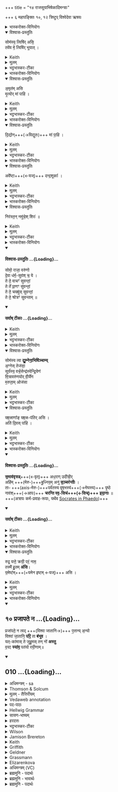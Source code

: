 +++
title = "१४ राजसूयाभिषेकादिमन्त्राः"

+++
६ महापङ्क्तिः
१०, १२ त्रिष्टुप्
विश्वेदेवा ऋषयः

<details><summary>भास्करोक्त-विनियोगः</summary>

1यजमानायतने शार्दूलचर्मोपस्तृणाति - सोमस्य त्विषिरसीति ॥ 
</details>
<details open><summary>विश्वास-प्रस्तुतिः</summary>

सोम॑स्य॒ त्विषि॑र् असि॒  
तवे॑व मे॒ त्विषि॑र् भूयात्  ।
</details>
<details><summary>Keith</summary>

Thou art the glittering of Soma; as thine may my glittering be.
</details>
<details><summary>मूलम्</summary>

सोम॑स्य॒ त्विषि॑रसि॒ तवे॑व मे॒ त्विषि॑र्भूयात्  ।
</details>
<details><summary>भट्टभास्कर-टीका</summary>

सोमस्य या त्विषिर्दीप्तिः सैव त्वमसि दीप्तत्वात् व्यापित्वाच्छान्तत्वाच्च । तवेव मे ममापि त्वीषिर्भूयात् दीप्ता व्यापिनी शान्ता चेत्याशास्ते ॥
</details>
<details><summary>भास्करोक्त-विनियोगः</summary>

2चर्मणोधस्ताद् रजतम् उपास्यति - अमृतमिति ॥ 
</details>
<details open><summary>विश्वास-प्रस्तुतिः</summary>

अ॒मृत॑म् असि  
मृ॒त्योर् मा॑ पाहि ।
</details>
<details><summary>Keith</summary>

Thou art ambrosia; from death protect me.

</details>
<details><summary>मूलम्</summary>

अ॒मृत॑मसि मृ॒त्योर्मा॑ पाहि ।
</details>
<details><summary>भट्टभास्कर-टीका</summary>

अमृतममरणहेतुरसीति । मृत्योर्मा पाहिति । 'मृत्योर्वा एष वर्णः । यच्छार्दूलः' इति शार्दूलचर्मणोधस्तादन्तर्धानकरणेन मृत्योरन्तर्धानकरणमाशास्ते ॥
</details>
<details><summary>भास्करोक्त-विनियोगः</summary>

3उपरिष्टात् सुवर्णम् अधिनिदधाति - दिद्योदिति ॥ 
</details>
<details open><summary>विश्वास-प्रस्तुतिः</summary>

दि॒द्योन्+++(→विद्युतः)+++ मा॑ पा॒हि ।
</details>
<details><summary>Keith</summary>

From the thunderbolt protect me.
</details>
<details><summary>मूलम्</summary>

दि॒द्योन्मा॑ पा॒हि ।
</details>
<details><summary>भट्टभास्कर-टीका</summary>

**दिद्युत्** आयुधम् उच्यते ।  
द्युतेः क्विपि द्विर्वचनं, 'द्युतिस्वाप्योस्सम्प्रसारणम्' अत्रापि भवति ।  
ततो मां पाहि ।  
'सुपां सुलुक्' इति पञ्चम्या लुक्, वर्णव्यत्ययेन उकारस्योकारः ।  
यद्वा - द्युतेर्विचि द्विर्वचने गुणे दिद्योदिति ।  
शब्दान्तरं दितेर्दिद्युत् अवखण्डनकृदिति केचित् । सुवर्णविशेषणं वा । हे सुवर्ण दिद्योत् द्योतमान मा पाहीति ॥
</details>
<details><summary>भास्करोक्त-विनियोगः</summary>

4क्लीबं सीसेन विद्ध्यति - अवेष्टा इति ॥ 
</details>
<details open><summary>विश्वास-प्रस्तुतिः</summary>

अवे᳚ष्टा+++(←यज्)+++ दन्द॒शूकाः᳚ ।
</details>
<details><summary>Keith</summary>

Propitiated are biting flies.
</details>
<details><summary>मूलम्</summary>

अवे᳚ष्टा दन्द॒शूकाः᳚ ।
</details>
<details><summary>भट्टभास्कर-टीका</summary>

अवेष्टाः विनाशिताः । अवपूर्वो यजिर्विनाशने । दन्दशूकाः दशनशीलास्सर्पादयः । 'यजजपदशां यङः' इत्यूकप्रत्ययः ॥
</details>
<details><summary>भास्करोक्त-विनियोगः</summary>

5लोहितायसं पादेन निरस्यति - निरस्तमिति गायत्र्यैकपदया ॥ 
</details>
<details open><summary>विश्वास-प्रस्तुतिः</summary>

निर॑स्त॒न् नमु॑चे॒श् शिरः॑  ॥
</details>
<details><summary>Keith</summary>

Cast away is Namuci's head.
</details>
<details><summary>मूलम्</summary>

निर॑स्त॒न्नमु॑चे॒श्शिरः॑  ॥
</details>
<details><summary>भट्टभास्कर-टीका</summary>

निरस्तं निष्कृष्यास्तं नमुचेश्शिरः न मुञ्चति पुरुषमिति नमुचिः अधर्मः । न मुञ्चत्यधर्ममिति वा नमुचिरसुरः बाधकः, तस्य शिरो निरस्तमनेन लोहितायसेन ॥
</details>
<details><summary>भास्करोक्त-विनियोगः</summary>

6अभिषेकानवेक्षते - सोम इति षट्पदया त्रिष्टुभा ॥ 
</details>
<div class="js_include" newlevelforh1="4" title="विश्वास-प्रस्तुतिः" unfilled url="/vedAH_yajuH/taittirIyam/sArasvata-vibhAgaH/saMhitA/Rk/vishvAsa-prastutiH/1/8_rAjasUyAdi/14_rAjasUyAbhiShekAdimantrAH/02_somo_rAjA.md">
<details open><summary><h4>विश्वास-प्रस्तुतिः ...{Loading}...</h4></summary>

सोमो॒ राजा॒ वरु॑णो   
दे॒वा ध॑र्म॒-सुव॑श् च॒ ये ।    
ते ते॒ वाचꣳ॑ सुवन्तां॒    
ते ते᳚ प्रा॒णꣳ सु॑वन्तां॒  
ते ते॒ चख्षु॑स् सुवन्तां॒   
ते ते॒ श्रोत्रꣳ॑ सुवन्ताम् ॥
</details>
</div>
<div class="js_include" newlevelforh1="4" title="सर्वाष् टीकाः" unfilled url="/vedAH_yajuH/taittirIyam/sArasvata-vibhAgaH/saMhitA/Rk/sarvASh_TIkAH/1/8_rAjasUyAdi/14_rAjasUyAbhiShekAdimantrAH/02_somo_rAjA.md">
<details open><summary><h4>सर्वाष् टीकाः ...{Loading}...</h4></summary>
<details><summary>Keith</summary>

Soma, king Varuna, and the gods which instigate righteousness, may they instigate thy speech, may they instigate thy breath, may they instigate thy sight, may they instigate thine ear.
</details>
<details><summary>मूलम्</summary>

सोमो॒ राजा॒ वरु॑णो दे॒वा ध॑र्म॒सुव॑श्च॒ ये ।  
ते ते॒ वाचꣳ॑ सुवन्ता॒न्ते ते᳚ प्रा॒णꣳ सु॑वन्ता॒न्ते ते॒ चख्षु॑स्सुवन्ता॒न्ते ते॒ श्रोत्रꣳ॑ सुवन्ता॒म्
</details>
<details><summary>भट्टभास्कर-टीका</summary>

सोमो राजा वरुणश्च देवाश्चान्ये ये धर्मसुवः धर्मस्यानुज्ञातार उत्पादयितारो वा । तेते वाचं सुवन्तां प्रेरयन्तु । तेते प्राणं सुवन्तामित्यादि स्पष्टम् ॥
</details>
</details>
</div>
<details><summary>भास्करोक्त-विनियोगः</summary>

7अध्वर्युर् अभिषिञ्चति - सोमस्येति ॥ 
</details>
<details open><summary>विश्वास-प्रस्तुतिः</summary>

सोम॑स्य त्वा **द्यु॒म्नेना॒भिषि॑ञ्चाम्य्**  
अ॒ग्नेस् तेज॑सा॒  
सूर्य॑स्य॒ वर्च॒सेन्द्र॑स्येन्द्रि॒येण॑  
मि॒त्रावरु॑णयोर् वी॒र्ये॑ण  
म॒रुता॒म् ओज॑सा      
</details>
<details><summary>Keith</summary>

With the glory of Soma I besprinkle thee, with the brilliance of Agni [1], with the radiance of the sun, with the power of Indra, with the strength of Mitra and Varuna, with the force of the Maruts.
</details>
<details><summary>मूलम्</summary>

सोम॑स्य त्वा द्यु॒म्नेना॒भिषि॑ञ्चाम्य॒ग्नेः [27]  
तेज॑सा॒ सूर्य॑स्य॒ वर्च॒सेन्द्र॑स्येन्द्रि॒येण॑ मि॒त्रावरु॑णयोर्वी॒र्ये॑ण म॒रुता॒मोज॑सा        
</details>
<details><summary>भट्टभास्कर-टीका</summary>

सोमस्य द्युम्नेन दीप्त्या सह यशसा वा त्वामभिसषिञ्चामि अस्योपरि क्षारयामि त्वाम् । अग्नेस्तेजसाभिषिञ्चामि त्वामित्येव । एवं मरुतामोजसेत्यादि निगदसिद्धम् ।
</details>
<details open><summary>विश्वास-प्रस्तुतिः</summary>

ख्ष॒त्त्राणा᳚ङ् ख्ष॒त्त्र-प॑तिर् असि  ।  
अति॑ दि॒वस् पा॑हि   ।
</details>
<details><summary>Keith</summary>

Thou art the lord of kingly powers.  
Protect from the sky.
</details>
<details><summary>मूलम्</summary>

ख्ष॒त्त्राणा᳚ङ्ख्ष॒त्त्रप॑तिर॒स्यति॑ दि॒वस्पा॑हि
</details>
<details><summary>भट्टभास्कर-टीका</summary>

क्षत्राणां बलानां सर्वेषामपि क्षत्रपतिरसि त्वं, न पुन रेकस्य पतित्वादित्यसमासेन प्रतिपाद्यते । 'गवामसि गोपतिः' इति यथा । स त्वं दिवः द्युमतस्सर्वान्सोमादीन् द्युलोकवासिनो वा सोमादीनतिक्रम्य एनं यजमानं पाहि । यद्वा - यजमान एवोच्यते, हे यजमान त्वामभिषिञ्चामीति । क्षत्राणां क्षत्रपतिरसि त्वं दीप्तिमतोतिक्रम्य लोकान् पाहि, दिवो वा उपरि पाहि । 'पातौ च बहुलम्' इति सत्वम् । कस्कादिर्वा द्रष्टव्यः ॥
</details>
<details><summary>भास्करोक्त-विनियोगः</summary>

8ऊर्ध्वं धारास्समुन्मार्ष्टि - समाववृत्रन्निति त्रिष्टुभा ॥ 
</details>
<div class="js_include" newlevelforh1="4" title="विश्वास-प्रस्तुतिः" unfilled url="/vedAH_yajuH/taittirIyam/sArasvata-vibhAgaH/saMhitA/Rk/vishvAsa-prastutiH/1/8_rAjasUyAdi/14_rAjasUyAbhiShekAdimantrAH/03_samAvavRtrann_adharAg.md">
<details open><summary><h4>विश्वास-प्रस्तुतिः ...{Loading}...</h4></summary>

**स॒माव॑वृत्रन्न्**+++(←वृत्)+++ अध॒राग् उदी॑ची॒र्  
अहि॑म् +++(मेरु-)+++बु॒ध्निय॒म् अनु॑ **स॒ञ्चर॑न्तीः** ।    
ताᳶ +++(axis-मेरु-)+++पर्व॑तस्य वृष॒भस्य॑+++(→मेघस्य)+++ पृ॒ष्ठे  
नाव॑श्+++(→आपः)+++ **चरन्ति स्व॒-सिच॑+++(←सिच्)+++ इया॒नाः**  ॥   
+++(अत्रापः कर्म-प्रवाह-रूपाः, यथैव [Socrates in Phaedo](/AgamaH/AryaH/mediterranian/platonism/plato/phaedo/))+++
</details>
</div>
<div class="js_include" newlevelforh1="4" title="सर्वाष् टीकाः" unfilled url="/vedAH_yajuH/taittirIyam/sArasvata-vibhAgaH/saMhitA/Rk/sarvASh_TIkAH/1/8_rAjasUyAdi/14_rAjasUyAbhiShekAdimantrAH/03_samAvavRtrann_adharAg.md">
<details open><summary><h4>सर्वाष् टीकाः ...{Loading}...</h4></summary>
<details><summary>Keith</summary>

Out from below have they come,  
Following the serpent of the deep;  
On the back of the mountain, the hill,  
The ships that pour spontaneously go ever.
</details>
<details><summary>मूलम्</summary>

स॒माव॑वृत्रन्नध॒रागुदी॑ची॒रहि॑म् बु॒ध्निय॒मनु॑ स॒ञ्चर॑न्तीः ।    
ताᳶ पर्व॑तस्य वृष॒भस्य॑ पृ॒ष्ठे नाव॑श्चरन्ति स्व॒सिच॑ इया॒नाः  ॥
</details>
<details><summary>भट्टभास्कर-टीका</summary>

(समाववृत्रन्निति) एकीभूत्वा समन्ताद् वर्तन्ताम् । **अधराक्** अधस्तात् गताः । **उदीचीः** ऊर्ध्वगाः उपलक्षणं चैतत् ; सर्वं देहं व्याप्य वर्तन्तामनेनोन्मार्जनेन । वृतेर्लुङि व्यत्ययेन च्लेश्चङ्, 'द्युद्भ्यो लुङि' इति परस्मैपदं, 'बहुलं छन्दसि' इति रुट् ।  
**अहिं** स्थिराणि स्थानानि **बुध्नियं** सुषिराणि **चानुसञ्चरन्तीर्** अनुक्रमेण सञ्चरन्त्यः ।  
**अहिं बुध्नियं** वानुप्राप्य **सञ्चरन्तीस्** ताः ।  
पर्वतस्य पर्ववतः । 'पर्वमरुद्भ्यस्तः' इति मत्वर्थीयस्तः । वृषभस्य प्रधानस्य वर्षितुर्वा यजमानस्य पृष्ठे देहस्योपरि नावः नाव्या इवापश्चरन्ति प्रभूताः प्रवर्तन्ते **स्वसिचः** स्वयमेव सर्वमङ्गं सिञ्चन्त्यः इयानाः सर्वमङ्गं व्याप्नुवन्त्यः । लिटः कानजादेशः । 

यद्वा - **समाववृत्रन्** संहत्य समन्तात् वर्तन्ताम् । अधरागुपरिष्टाच्च सर्वास्वपि दिक्षु अहिं मेघं बुध्नियमन्तरिक्षं चानुसञ्चरन्त्यः मेघमनुप्राप्यान्तरिक्षे वर्तमानाः । **वर्षकाले** पर्वतस्य पर्ववतो **वृषभस्य** वर्षितुर्मेघस्य पृष्ठे नाव्या आप इव प्रभूतास् **सञ्चरन्ति** ओषधिनिष्पत्तये । **स्वसिचस्** स्वयमेव विश्वं सिञ्चन्त्यः **इयाना** दिगन्तं व्याप्नुवन्त्यः इति । नौभिः कार्याभिः कारणभूता आपो लक्ष्यन्ते ॥
</details>
</details>
</div>
<details><summary>भास्करोक्त-विनियोगः</summary>

9आग्नीध्रे प्ररेकं जुहोति - रुद्र यत्त इति ॥ 
</details>
<details open><summary>विश्वास-प्रस्तुतिः</summary>

रुद्र॒ यत्ते॒ क्रयी॒ परं॒ नाम॒  
तस्मै॑ हु॒तम् **अ॑सि**।  
य॒मेष्ट॑म्+++(=यमेन इष्टम् ←यज्)+++ असि ।  
</details>
<details><summary>Keith</summary>

O Rudra, that highest active name of thee, to that thou art offered, thou art offered to+++(sic!)+++ Yama.

</details>
<details><summary>मूलम्</summary>

रुद्र॒ यत्ते॒ क्रयी॒ पर॒न्नाम॒ तस्मै॑ हु॒तम॑सि य॒मेष्ट॑मसि ।  
</details>
<details><summary>भट्टभास्कर-टीका</summary>

हे रुद्र यत्ते तव रुद्रेत्यादिकं नामधेयं परमुत्कृष्टं **क्रयि** क्रीणात्यात्मसात्करोति विश्वमिति क्रयि । छान्दस इप्रत्ययः, छान्दसं सांहितिकं दीर्घत्वम् । करोत्यर्थे वा क्रीणातिः । 

अन्य आह - करोतेः कर्मणि छान्दसः केन्प्रत्ययः । क्रे इति कर्मनाम ; सप्तम्येकवचने अयादेशः, 'सावेकाचः' व्यत्ययेन न प्रवर्तते । क्रयि कर्मणिकर्मणि यदुपादीयते शिवो रुद्रः त्र्यम्बकः कृत्तिवासा विरूपाक्ष इत्यादि तव नाम परं प्रशस्तं तस्मै इदं हुतं तदिदमिति त्वमेवासि । 

यमेष्टं यद्यमेनापीष्टं पूजितं तच्छ्रुत्वा मृत्युरपि बिभेति, तेन च मनसा तत्पूजितमिति भावः । तदिदं त्वमेवासि । यजतेर्निष्ठा, 'तृतीया कर्मणि' इति पूर्वपदप्रकृतिस्वरत्वम् । तस्मात्तव नाम्ने इदमुदकाख्यं हविर्जुहोमीति शेषः । यद्वा - लिङर्थे आशिषि लोट्, पुरुषव्यत्ययः । तस्मादिदं हुतमसि हुतं भूयादित्यर्थः यमेष्टं चास्त्विति ॥
</details>
<details><summary>भास्करोक्त-विनियोगः</summary>

10युवराजस्य प्रतिहितस्य गृहे जुहोति - प्रजापत इति त्रिष्टुभा ॥ 
</details>
<div class="js_include" includetitle="false" newlevelforh1="2" unfilled url="/vedAH_Rk/shAkalam/saMhitA/vishvAsa-prastutiH/10/121/10_prajApate_na.md">
<details open><summary><h2>१० प्रजापते न ...{Loading}...</h2></summary>


प्रजा॑पते॒ न त्वद् +++(विश्वा जातानि→)+++ ए॒तान्य् अ॒न्यो  
विश्वा॑ जा॒तानि॒ **परि॒** ता **ब॑भूव** ।  
यत्-का॑मास् ते जुहु॒मस् तन् नो॑ **अस्तु**  
व॒यꣵ **स्या॑म॒** पत॑यो रयी॒णाम्॥
</details>
</div>
<div class="js_include" includetitle="false" newlevelforh1="2" unfilled url="/vedAH_Rk/shAkalam/saMhitA/sarvASh_TIkAH/10/121/10_prajApate_na.md">
<details open><summary><h2>010 ...{Loading}...</h2></summary>
<details><summary>अधिमन्त्रम् - sa</summary>

- देवता - कः
- ऋषिः - हिरण्यगर्भः प्राजापत्यः
- छन्दः - त्रिष्टुप्
</details>
<details><summary>Thomson & Solcum</summary>

प्र꣡जापते न꣡ त्व꣡द् एता꣡नि अन्यो꣡  
वि꣡श्वा जाता꣡नि प꣡रि ता꣡ बभूव  
य꣡त्कामास् ते जुहुम꣡स् त꣡न् नो अस्तु  
वयं꣡ सियाम प꣡तयो रयीणा꣡म्
</details>
<details><summary>मूलम् - तैत्तिरीयम्</summary>

प्रजा॑पते॒ न त्वदे॒तान्य॒न्यः । विश्वा॑ जा॒तानि॒ परि॒ ता ब॑भूव । यत्का॑मास्ते जुहु॒मस्तन्नो॑ अस्तु । व॒यꣵ स्या॑म॒ पत॑यो रयी॒णाम्॥
</details>
<details><summary>Vedaweb annotation</summary>

_________
**Strata**  
Popular for linguistic reasons, and possibly also for non-linguistic reasons

_________
**Pāda-label**  
popular  
popular  
popular  
popular;; repeated line
_________
**Morph**  
anyáḥ ← anyá- (nominal stem)  
{case:NOM, gender:M, number:SG}

etā́ni ← eṣá (pronoun)  
{case:ACC, gender:N, number:PL}

ná ← ná (invariable)  
{}

prájāpate ← prajā́pati- (nominal stem)  
{case:VOC, gender:M, number:SG}

tvát ← tvám (pronoun)  
{case:ABL, number:SG}

babhūva ← √bhū- (root)  
{number:SG, person:3, mood:IND, tense:PRF, voice:ACT}

jātā́ni ← √janⁱ- (root)  
{case:ACC, gender:N, number:PL, non-finite:PPP}

pári ← pári (invariable)  
{}

tā́ ← sá- ~ tá- (pronoun)  
{case:ACC, gender:N, number:PL}

víśvā ← víśva- (nominal stem)  
{case:ACC, gender:N, number:PL}

astu ← √as- 1 (root)  
{number:SG, person:3, mood:IMP, tense:PRS, voice:ACT}

juhumáḥ ← √hu- (root)  
{number:PL, person:1, mood:IND, tense:PRS, voice:ACT}

naḥ ← ahám (pronoun)  
{case:ACC, number:PL}

tát ← sá- ~ tá- (pronoun)  
{case:NOM, gender:N, number:SG}

te ← tvám (pronoun)  
{case:DAT, number:SG}

yátkāmāḥ ← yátkāma- (nominal stem)  
{case:NOM, gender:M, number:PL}

pátayaḥ ← páti- (nominal stem)  
{case:NOM, gender:M, number:PL}

rayīṇā́m ← rayí- ~ rāy- (nominal stem)  
{case:GEN, gender:M, number:PL}

syāma ← √as- 1 (root)  
{number:PL, person:1, mood:OPT, tense:PRS, voice:ACT}

vayám ← ahám (pronoun)  
{case:NOM, number:PL}

</details>
<details><summary>पद-पाठः</summary>

प्रजा॑ऽपते । न । त्वत् । ए॒तानि॑ । अ॒न्यः । विश्वा॑ । जा॒तानि॑ । परि॑ । ता । ब॒भू॒व॒ ।  
यत्ऽका॑माः । ते॒ । जु॒हु॒मः । तत् । नः॒ । अ॒स्तु॒ । व॒यम् । स्या॒म॒ । पत॑यः । र॒यी॒णाम् ॥
</details>
<details><summary>Hellwig Grammar</summary>

-   *prajāpate* ← *prajāpati*
- \[noun\], vocative, singular, masculine
- “Prajapati; Brahma; Dakṣa.”

_________

- *na*
- \[adverb\]
- “not; like; no; na \[word\].”

_________

- *tvad* ← *tvat* ← *tvad*
- \[noun\], ablative, singular
- “you.”

_________

- *etāny* ← *etāni* ← *etad*
- \[noun\], accusative, plural, neuter
- “this; he,she,it (pers. pron.); etad \[word\].”

_________

- *anyo* ← *anyaḥ* ← *anya*
- \[noun\], nominative, singular, masculine
- “other; another(a); remaining; different; anya \[word\]; other than;
    more(a); fresh; any(a).”

_________

- *viśvā* ← *viśva*
- \[noun\], accusative, plural, neuter
- “all(a); whole; complete; each(a); viśva \[word\]; completely;
    wholly.”

_________

- *jātāni* ← *jan*
- \[verb noun\], accusative, plural
- “become; originate; be born; transform; happen; result; grow; beget;
    produce; create; conceive; separate; cause; give birth; grow;
    produce; generate; be; become; arise; come on.”

_________

- *pari*
- \[adverb\]
- “from; about; around.”

_________

- *tā* ← *tad*
- \[noun\], accusative, plural, neuter
- “this; he,she,it (pers. pron.); respective(a); that; nominative;
    then; particular(a); genitive; instrumental; accusative; there; tad
    \[word\]; dative; once; same.”

_________

- *babhūva* ← *bhū*
- \[verb\], singular, Perfect indicative
- “become; be; originate; transform; happen; result; exist; be born;
    be; be; come to life; grow; elapse; come to mind; thrive; become;
    impend; show; conceive; understand; stand; constitute; serve; apply;
    behave.”

_________

- *yatkāmās* ← *yad*
- \[noun\]
- “who; which; yat \[pronoun\].”

_________

- *yatkāmās* ← *kāmāḥ* ← *kāma*
- \[noun\], nominative, plural, masculine
- “wish; desire; sexual love; sexual desire; desire; Kama; sensuality;
    love; purpose; sexual arousal; pleasure; enjoyment; licentiousness;
    kāma \[word\]; sexual intercourse; thorn apple; wish.”

_________

- *te* ← *tvad*
- \[noun\], dative, singular
- “you.”

_________

- *juhumas* ← *juhumaḥ* ← *hu*
- \[verb\], plural, Present indikative
- “sacrifice; offer; pour; worship.”

_________

- *tan* ← *tat* ← *tad*
- \[noun\], nominative, singular, neuter
- “this; he,she,it (pers. pron.); respective(a); that; nominative;
    then; particular(a); genitive; instrumental; accusative; there; tad
    \[word\]; dative; once; same.”

_________

- *no* ← *naḥ* ← *mad*
- \[noun\], dative, plural
- “I; mine.”

_________

- *astu* ← *as*
- \[verb\], singular, Present imperative
- “be; exist; become; originate; happen; result; be; dwell; be born;
    stay; be; equal; exist; transform.”

_________

- *vayaṃ* ← *vayam* ← *mad*
- \[noun\], nominative, plural
- “I; mine.”

_________

- *syāma* ← *as*
- \[verb\], plural, Present optative
- “be; exist; become; originate; happen; result; be; dwell; be born;
    stay; be; equal; exist; transform.”

_________

- *patayo* ← *patayaḥ* ← *pati*
- \[noun\], nominative, plural, masculine
- “husband; overlord; king; deity; īśvara; ruler; pati \[word\];
    commanding officer; leader; owner; mayor; lord.”

_________

- *rayīṇām* ← *rayi*
- \[noun\], genitive, plural, masculine
- “wealth; property.”

_________

</details>
<details><summary>सायण-भाष्यम्</summary>

हे **प्रजापते** **त्वत्** त्वत्तोऽन्यः कश्चित् **एतानि** इदानीं वर्तमानानि **विश्वा** विश्वानि सर्वाणि ॥  ‘ शेश्छन्दसि बहुलम् ' इति शेर्लोपः ॥ **जातानि** प्रथमविकारभाञ्जि **ता** तानि सर्वाणि भूतजातानि **न** **परि** **बभूव**  न परिगृह्णाति । न व्याप्नोति । त्वमेवैतानि परिगृह्य स्रष्टुं शक्नोषीति भावः । परिपूर्वो भवतिः परिग्रहार्थः । वयं च **यत्कामाः** यत्फलं कामयमानाः **ते** तुभ्यं जुहुमः हवींषि प्रयच्छामः **तत्** फलं **नः** अस्माकम् **अस्तु** भवतु । तथा **वयं** च **रयीणां** धनानां **पतयः** ईश्वराः **स्याम** भवेम ॥ नामन्यतरस्याम् ' इति नाम उदात्तत्वम् ॥ ॥ ४ ॥
________________
हे प्रजापते! त्वदन्यः कश्चिदपि जातानि उत्पन्नानि यान्येतानि विश्वानि लोकजातानि सन्ति ता तानि परिबभूव परितो व्याप्तुं त्वत् त्वत्तोऽन्यः कोऽपि न समर्थः । वयं यत्कामा येन फलकामेन युक्ताः सन्तस्ते तुभ्यं जुहुमः तत्फलं नोऽस्माकमस्तु सिध्यतु । वयं त्यत्प्रसादाद्रयीणां धनानां पतयः स्याम ॥
</details>
<details><summary>हरदत्तः</summary>

प्रजापत इति ॥ हे प्रजापते त्वत् त्वत्तः अन्यः एतानि विश्वा विश्वानि जातानि जनिमन्ति वस्तूनि कश्चिदपि न परिबभूव । परिपूर्वो भवतिः परिग्रहे वर्तते । वर्तमाने लिट्, परिगृह्वाति । न त्वदन्यः परिग्रहीतुं समर्थ इत्यर्थःस । ता तान्येतानि प्रसिद्धानि भुवनादीनीत्यर्थः यत्कामा यत् कामयमाना वयं ते तुभ्यं जुहुमः तन्नः अस्माकं अस्तु संपद्यताम् । कि पुनस्तत्? वयं रयीणां पतयः स्याम ॥
</details>
<details><summary>भट्टभास्कर-टीका</summary>

हे प्रजापते तान्येतानि विश्वानि जातानि भूतानि त्वत्तोन्यः कश्चिदपि परिभवति निजेन महिम्ना व्याप्नोति । यत्कामास्ते जुहुमो वयं तदस्माकमस्तु । किं च - वयं रयीणां पतयः स्याम भूयास्मेति ॥
___________
हे प्रजापते त्वत्तोन्यः कश्चिदपि तान्येतानि विश्वा विश्वानि जातानि जन्मवन्ति वस्तूनि परिबभूव परिभवति वाप्नोति परिगृह्णाति वा । यद्वा - त्वदेतानि त्वत्तो जातानि विश्वानि वस्तूनि कश्चिदन्यः पीरबभूव न त्वमेव परिभवसि, तस्मादेवं तावन्महानुभावस्त्वम् । न च मया किञ्चिदज्ञातमस्ति ; अतो यत्कामा यत्फलं कामयमानाः ते जुहुमस्तन्नोस्माकमस्तु त्वत्प्रसादात् स कामोस्माकं सम्पद्यताम् । 'शीलिकामिभिक्षाचरिभ्यः' इति णः, पूर्वपदप्रकृतिस्वरत्वं च । इदं तु विशेषेणेत्याह - वयं रयीणां धनानां पतयः सर्वदा स्यामेत्याशास्ते ॥
__________________
हे प्रजापते न खलु कश्चित् त्वत्तोन्यः तान्येतानि विश्वानि जातानि भूतानि परिबभूव परिभवति । तस्माद्यत्कामा वयं जुहुमस्तन्नोस्माकमस्तु । किञ्च - वयं रयीणां पतयस्स्वामिनश्च स्यामेति ॥
______________
हे प्रजापते त्वदन्य एतानि विश्वानि जातानि भुवनानि परिबभूव सर्वतो व्याप्नोति । तस्माद्यद्यत्कामयमानास्ते जुहुमो वयं तत्तथैवास्माकमस्तु वयं रयीणां पतयस्स्यामेति ॥
</details>
<details><summary>Wilson</summary>

_________
**English translation:**  

“No other than you, **Prajāpati**, has given existence to all these beings; may that object of our desiresfor which we sacrifice to you be ours, may we be the possessors of riches.”

_________
**Commentary by Sāyaṇa: Ṛgveda-bhāṣya**  

**Yajus**. 10.20; **Nirukta** 10.43
</details>
<details><summary>Jamison Brereton</summary>

O Prajāpati! No one other than you has encompassed all these things  that have been born.  
Let what we desire as we make oblation to you be ours. We would be  lords of riches.
</details>
<details><summary>Keith</summary>

O Prajapati, none other than thou  
Hath encompassed all these beings;  
Be that ours for which we sacrifice to thee  
May we be lords of wealth.
________________
O Prajapati, none other than thou  
Comprehendeth all these creatures [6].  
What we seek when we sacrifice to thee, let that be ours;  
May we be lords of riches.

</details>
<details><summary>Griffith</summary>

Prajapati! thou only comprehendest all these created things, and none beside thee.  
     Grant us our hearts' desire when we invoke thee: may we have store of riches in possession.
</details>
<details><summary>Geldner</summary>

Prajapati, kein anderer als du umspannt schützend alle diese Geschöpfe. Mit welchem Wunsche wir dir opfern, der werde uns zuteil! Wir möchten Gebieter von Reichtümern sein!
</details>
<details><summary>Grassmann</summary>

Pradschāpati, kein anderer als du nur hält alle diese Wesen hier umschlungen, Um was wir heischend flehn, das mög' uns werden; wir mögen sein die Herren reicher Schätze.
</details>
<details><summary>Elizarenkova</summary>

О Праджапати! Никто, кроме тебя,  
Не охватил все эти существа.  
С каким желанием мы совершаем тебе возлияния, да сбудется оно для нас!  
Какого бога мы почтили жертвенным возлиянием?
</details>
<details><summary>अधिमन्त्रम् (VC)</summary>

- कः
- हिरण्यगर्भः प्राजापत्यः
- विराट्त्रिष्टुप्
- धैवतः
</details>
<details><summary>ब्रह्ममुनि - पदार्थः</summary>

पदार्थान्वयभाषाः -  (प्रजापते) हे उत्पन्नमात्र के पालक स्वामी ! (त्वत्-अन्यः) तुझसे भिन्न (विश्वा जातानि) सब उत्पन्न हुईं (ता-एता) उन पूर्व की इन वर्तमान की वस्तुओं को (न परि बभूव) न परिभव करता है-अधिकृत करता है (यत्कामाः) जिस कामना को रखते हुए हम (ते जुहुमः) तेरे लिये अपने भाव को समर्पित करते हैं (तत्-नः अस्तु) वह हमारे लिये होवे, (वयम्) हम (रयीणाम्) विविध धनों के (पतयः स्याम) स्वामी होवें ॥१०॥
</details>
<details><summary>ब्रह्ममुनि - भावार्थः</summary>

भावार्थभाषाः -  जो वस्तुएँ पूर्व उत्पन्न हुईं या वर्तमान में होती हैं, उन सबका परमात्मा अधिष्ठाता है, अन्य नहीं, जिस-जिस कामना को लेकर मनुष्य भावना प्रस्तुत करते हैं, वह पूरी होती है, मनुष्य आवश्यक धनों के स्वामी बन जाते हैं ॥१०॥
</details>
<details><summary>ब्रह्ममुनि - पदार्थः</summary>

पदार्थान्वयभाषाः -  (प्रजापते) हे प्रजायमानानां पालयितः स्वामिन् ! (त्वत्-अन्यः) त्वत्तो भिन्नः (ता-एतानि विश्वा जातानि न परि बभूव) सर्वाणि खलूत्पन्नानि तानि पूर्वाणि तथेमानि सम्प्रत्युत्पन्नानि वस्तूनि न परि भवति-नाधिकरोति (यत्कामाः-ते जुहुमः) यः कामो येषां ते तुभ्यं स्वात्मभावं समर्पयेम (तत्-नः-अस्तु) तदभीष्टमस्मभ्यं भवतु (वयं रयीणां पतयः स्याम) वयं सर्वविधधनानां स्वामिनो भवेम ॥१०॥
</details>
</details>
</div>
